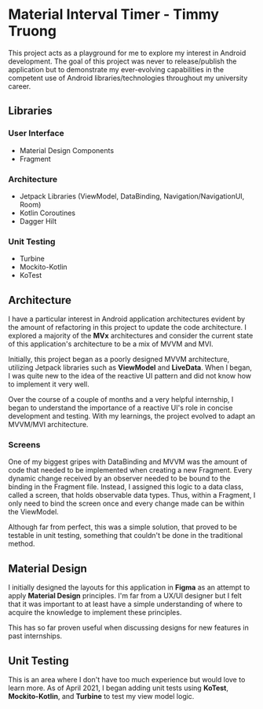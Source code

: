 # Material Interval Timer - Timmy Truong

This project acts as a playground for me to explore my interest in Android development. The goal of this project was never to release/publish the application but to demonstrate my ever-evolving capabilities in the competent use of Android libraries/technologies throughout my university career. 

## Libraries

### User Interface
- Material Design Components
- Fragment

### Architecture
- Jetpack Libraries (ViewModel, DataBinding, Navigation/NavigationUI, Room) 
- Kotlin Coroutines
- Dagger Hilt

### Unit Testing
- Turbine
- Mockito-Kotlin
- KoTest


## Architecture

I have a particular interest in Android application architectures evident by the amount of refactoring in this project to update the code architecture. I explored a majority of the **MVx** architectures and consider the current state of this application's architecture to be a mix of MVVM and MVI. 

Initially, this project began as a poorly designed MVVM architecture, utilizing Jetpack libraries such as **ViewModel** and **LiveData**. When I began, I was quite new to the idea of the reactive UI pattern and did not know how to implement it very well. 

Over the course of a couple of months and a very helpful internship, I began to understand the importance of a reactive UI's role in concise development and testing. With my learnings, the project evolved to adapt an MVVM/MVI architecture.

### Screens
One of my biggest gripes with DataBinding and MVVM was the amount of code that needed to be implemented when creating a new Fragment. Every dynamic change received by an observer needed to be bound to the binding in the Fragment file. Instead, I assigned this logic to a data class, called a screen, that holds observable data types. Thus, within a Fragment, I only need to bind the screen once and every change made can be within the ViewModel. 

Although far from perfect, this was a simple solution, that proved to be testable in unit testing, something that couldn't be done in the traditional method.

## Material Design

I initially designed the layouts for this application in **Figma** as an attempt to apply **Material Design** principles. I'm far from a UX/UI designer but I felt that it was important to at least have a simple understanding of where to acquire the knowledge to implement these principles.

This has so far proven useful when discussing designs for new features in past internships.

##  Unit Testing

This is an area where I don't have too much experience but would love to learn more. As of April 2021, I began adding unit tests using **KoTest**, **Mockito-Kotlin**, and **Turbine** to test my view model logic. 
